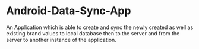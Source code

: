 # Android-Data-Sync-App
An Application which is able to create and sync the newly created as well as existing brand values to local database then to the server and from the server to another instance of the application.
